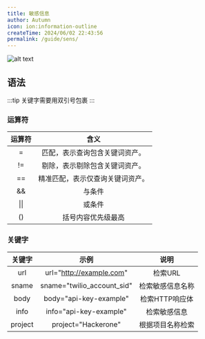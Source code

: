 ```yaml
---
title: 敏感信息
author: Autumn
icon: ion:information-outline
createTime: 2024/06/02 22:43:56
permalink: /guide/sens/
---
```

![alt text](/images/sns-cn.png)

## 语法
:::tip
关键字需要用双引号包裹
:::

### 运算符

|     运算符              |                  含义 |
| :----------------------: | :-----------------------: |
| =                            | 匹配，表示查询包含关键词资产。 |
|       !=       | 剔除，表示剔除包含关键词资产。 |
|       ==       | 精准匹配，表示仅查询关键词资产。 |
| && | 与条件 |
| \|\| | 或条件 |
| () | 括号内容优先级最高 |



### 关键字

| 关键字  |            示例            |       说明       |
| :-----: | :------------------------: | :--------------: |
|   url   |  url="http://example.com"  |     检索URL      |
|  sname  | sname="twilio_account_sid" | 检索敏感信息名称 |
|  body   |   body="api-key-example"   |  检索HTTP响应体  |
|  info   |   info="api-key-example"   |   检索敏感信息   |
| project |    project="Hackerone"     | 根据项目名称检索 |